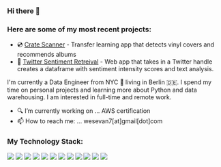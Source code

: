 ### Hi there 👋

### Here are some of my most recent projects:
- 💿  [Crate Scanner](https://crate-scanner-v3-qk6v654z4a-ew.a.run.app/) - Transfer learning app that detects vinyl covers and recommends albums
- 📱 [Twitter Sentiment Retreival](https://twitter-sentiment-retrieval.herokuapp.com/) - Web app that takes in a Twitter handle creates a dataframe with sentiment intensity scores and text analysis. 

I'm currently a Data Engineer from NYC 🗽 living in Berlin 🇩🇪. I spend my time on personal projects and learning more about Python and data warehousing. I am interested in full-time and remote work. 

- 🔍  I’m currently working on ... AWS certification 
- 📫 How to reach me: ... wesevan7[at]gmail[dot]com

### My Technology Stack:
<img src="https://img.shields.io/badge/Python-3776AB?style=for-the-badge&logo=python&logoColor=white" /> <img src="https://img.shields.io/badge/Swift-FA7343?style=for-the-badge&logo=swift&logoColor=white" /> <img src="https://img.shields.io/badge/PostgreSQL-316192?style=for-the-badge&logo=postgresql&logoColor=white" /> <img src="https://img.shields.io/badge/Amazon_AWS-232F3E?style=for-the-badge&logo=amazon-aws&logoColor=white" /> <img src="https://img.shields.io/badge/Python-3776AB?style=for-the-badge&logo=python&logoColor=white" />  <img src="https://img.shields.io/badge/pandas-150458?style=for-the-badge&logo=pandas&logoColor=white" /> <img src="https://img.shields.io/badge/jupyter-F37626?style=for-the-badge&logo=jupyter&logoColor=white" /> <img src="https://img.shields.io/badge/numpy-013243?style=for-the-badge&logo=numpy&logoColor=white" /> <img src="https://img.shields.io/badge/docker-2496ED?style=for-the-badge&logo=docker&logoColor=white" /> <img src="https://img.shields.io/badge/googlecloud-013243?style=for-the-badge&logo=numpy&logoColor=white" /> <img src="https://img.shields.io/badge/scikitlearn-F7931E?style=for-the-badge&logo=scikit-learn&logoColor=white" /> <img src="https://img.shields.io/badge/tensorflow-FF6F00?style=for-the-badge&logo=tensorflow&logoColor=white" />
